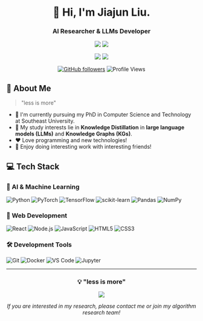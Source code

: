 <div align="center">

# 🌟 Hi, I'm Jiajun Liu.
### AI Researcher & LLMs Developer

![](https://img.shields.io/badge/Focus-Artificial_General_Intelligence-BE2EDD)
![](https://img.shields.io/badge/Role-AI_Product_Manager-20B2AA)

<p>
<!--   <a href="https://x.com/zjrwtx"><img src="https://img.shields.io/badge/Twitter-ffffff?style=for-the-badge&logo=twitter&logoColor=black"/></a> -->
  <a href="mailto:jiajliu@seu.edu.cn"><img src="https://img.shields.io/badge/Email-ffffff?style=for-the-badge&logo=gmail&logoColor=black"/></a>
  <a href="https://github.com/ljj-007"><img src="https://img.shields.io/badge/GitHub-ffffff?style=for-the-badge&logo=github&logoColor=black"/></a>
</p>






[![GitHub followers](https://img.shields.io/github/followers/ljj-007?style=social)](https://github.com/ljj-007)
![Profile Views](https://komarev.com/ghpvc/?username=ljj-007&color=blueviolet)

</div>

## 🎯 About Me 

> "less is more"

- 🔭 I'm currently pursuing my PhD in Computer Science and Technology at Southeast University. 
- 🌱 My study interests lie in **Knowledge Distillation** in **large language models (LLMs)** and **Knowledge Graphs (KGs)**.
- ❤️ Love programming and new technologies!
- 👯 Enjoy doing interesting work with interesting friends! 



## 💻 Tech Stack

### 🤖 AI & Machine Learning
![Python](https://img.shields.io/badge/Python-3776AB?style=for-the-badge&logo=python&logoColor=white)
![PyTorch](https://img.shields.io/badge/PyTorch-EE4C2C?style=for-the-badge&logo=pytorch&logoColor=white)
![TensorFlow](https://img.shields.io/badge/TensorFlow-FF6F00?style=for-the-badge&logo=tensorflow&logoColor=white)
![scikit-learn](https://img.shields.io/badge/scikit--learn-F7931E?style=for-the-badge&logo=scikit-learn&logoColor=white)
![Pandas](https://img.shields.io/badge/Pandas-150458?style=for-the-badge&logo=pandas&logoColor=white)
![NumPy](https://img.shields.io/badge/NumPy-013243?style=for-the-badge&logo=numpy&logoColor=white)

### 🎨 Web Development
![React](https://img.shields.io/badge/React-20232A?style=for-the-badge&logo=react&logoColor=61DAFB)
![Node.js](https://img.shields.io/badge/Node.js-339933?style=for-the-badge&logo=nodedotjs&logoColor=white)
![JavaScript](https://img.shields.io/badge/JavaScript-F7DF1E?style=for-the-badge&logo=javascript&logoColor=black)
![HTML5](https://img.shields.io/badge/HTML5-E34F26?style=for-the-badge&logo=html5&logoColor=white)
![CSS3](https://img.shields.io/badge/CSS3-1572B6?style=for-the-badge&logo=css3&logoColor=white)

### 🛠️ Development Tools
![Git](https://img.shields.io/badge/Git-F05032?style=for-the-badge&logo=git&logoColor=white)
![Docker](https://img.shields.io/badge/Docker-2496ED?style=for-the-badge&logo=docker&logoColor=white)
![VS Code](https://img.shields.io/badge/VS_Code-007ACC?style=for-the-badge&logo=visual-studio-code&logoColor=white)
![Jupyter](https://img.shields.io/badge/Jupyter-F37626?style=for-the-badge&logo=jupyter&logoColor=white)


<!--
## 📊 GitHub 统计 | Statistics

<div align="center">
  <img height="180em" src="https://github-readme-stats.vercel.app/api?username=ljj-007&show_icons=true&theme=radical&include_all_commits=true&count_private=true"/>
  <img height="180em" src="https://github-readme-stats.vercel.app/api/top-langs/?username=ljj-007&layout=compact&langs_count=8&theme=radical"/>
</div>
-->



<!--
## 📈 贡献时间线 | Contribution Timeline
![](https://github-readme-activity-graph.vercel.app/graph?username=ljj-007&theme=dracula)
-->

---

<div align="center">

### 💡 "less is more"

<img src="https://quotes-github-readme.vercel.app/api?type=horizontal&theme=radical" />

*If you are interested in my research, please contact me or join my algorithm research team!*

</div>




<!--
### Hi there 👋
- 🔭 I'm currently pursuing my PhD in Computer Science and Technology at Southeast University. 
- 🌱 My study interests lie in **Model Compression and Lightweight Training** in **large AI models**.
- ❤️ Love programming and new technologies!
- 👯 Enjoy doing interesting work with interesting friends! 
-->




<!--
**ljj-007/ljj-007** is a ✨ _special_ ✨ repository because its `README.md` (this file) appears on your GitHub profile.

Here are some ideas to get you started:

- 🔭 I’m currently working on ...
- 🌱 I’m currently learning ...
- 👯 I’m looking to collaborate on ...
- 🤔 I’m looking for help with ...
- 💬 Ask me about ...
- 📫 How to reach me: ...
- 😄 Pronouns: ...
- ⚡ Fun fact: ...
-->


<!--
### My main works 😄
- [IJCAI 2024] **Fast and Continual Knowledge Graph Embedding via Incremental LoRA.** [[paper](https://arxiv.org/pdf/2407.05705)] [[code](https://github.com/seukgcode/FastKGE)]
- [AAAI 2024, Oral] **Towards Continual Knowledge Graph Embedding via Incremental Distillation.** [[paper](https://ojs.aaai.org/index.php/AAAI/article/view/28722)] [[code](https://github.com/seukgcode/IncDE)]
- [AAAI 2023] **IterDE: An Iterative Knowledge Distillation Framework for Knowledge Graph Embeddings.** [[paper](https://ojs.aaai.org/index.php/AAAI/article/view/25570)] [[code](https://github.com/seukgcode/IterDE)]

### My contributed works 😄
- [IJCAI 2024] **Incorporating Schema-Aware Description into Document-Level Event Extraction.** [[code](https://github.com/TheoryRhapsody/SEELE)]
- [AAAI 2024] **OntoFact: Unveiling Fantastic Fact-Skeleton of LLMs via Ontology-Driven Reinforcement Learning.** [[paper](https://ojs.aaai.org/index.php/AAAI/article/view/29859)] [[code](https://github.com/seukgcode/OntoFact)]
-->


<!--
[![Top Langs](https://github-readme-stats.vercel.app/api/top-langs/?username=ljj-007&layout=compact)](https://github.com/anuraghazra/github-readme-stats)
-->
